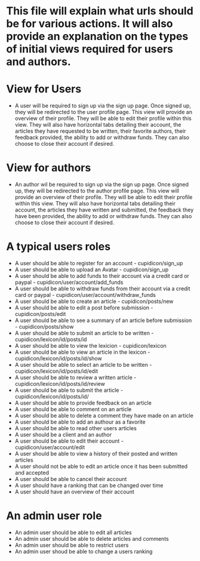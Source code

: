 # This file will explain what urls should be for various actions. It will also provide an explanation on the types of initial views required for users and authors.

# View for Users

* A user will be required to sign up via the sign up page. Once signed up, they will be redirected to the user profile page. This view will provide an overview of their profile. They will be able to edit their profile within this view. They will also have horizontal tabs detailing their account, the articles they have requested to be written, their favorite authors, their feedback provided, the ability to add or withdraw funds. They can also choose to close their account if desired.

# View for authors

* An author wil be required to sign up via the sign up page. Once signed up, they will be redirected to the author profile page. This view will provide an overview of their profile. They will be able to edit their profile within this view. They will also have horizontal tabs detailing their account, the articles they have written and submitted, the feedback they have been provided, the ability to add or withdraw funds. They can also choose to close their account if desired.

# A typical users roles

* A user should be able to register for an account                                        - cupidicon/sign_up
* A user should be able to upload an Avatar                                               - cupidicon/sign_up
* A user should be able to add funds to their account via a credit card or paypal         - cupidicon/user/account/add_funds
* A user should be able to withdraw funds from their account via a credit card or paypal  - cupidicon/user/account/withdraw_funds
* A user should be able to create an article                                              - cupidicon/posts/new
* A user should be able to edit a post before submission                                  - cupidicon/posts/edit
* A user should be able to see a summary of an article before submission                  - cupidicon/posts/show
* A user should be able to submit an article to be written                                - cupidicon/lexicon/id/posts/id
* A user should be able to view the lexicion                                              - cupidicon/lexicon
* A user should be able to view an article in the lexicon                                 - cupidicon/lexicon/id/posts/id/show 
* A user should be able to select an article to be written                                - cupidicon/lexicon/id/posts/id/edit
* A user should be able to review a written article                                       - cupidicon/lexicon/id/posts/id/review
* A user should be able to submit the article                                             - cupidicon/lexicon/id/posts/id/
* A user should be able to provide feedback on an article                                 
* A user should be able to comment on an article
* A user should be able to delete a comment they have made on an article
* A user should be able to add an authour as a favorite
* A user should be able to read other users articles
* A user should be a client and an author
* A user should be able to edit their account                                             - cupidicon/user/account/edit
* A user should be able to view a history of their posted and written articles
* A user should not be able to edit an article once it has been submitted and accepted
* A user should be able to cancel their account
* A user should have a ranking that can be changed over time
* A user should have an overview of their account

# An admin user role

* An admin user should be able to edit all articles
* An admin user should be able to delete articles and comments
* An admin user should be able to restrict users
* An admin user shoud be able to change a users ranking

